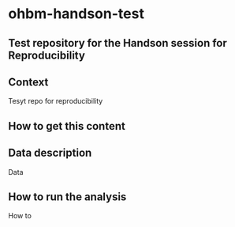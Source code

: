 # ohbm-handson-test
## Test repository for the Handson session for Reproducibility 

## Context
Tesyt repo for reproducibility

## How to get this content

## Data description
Data

## How to run the analysis
How to
